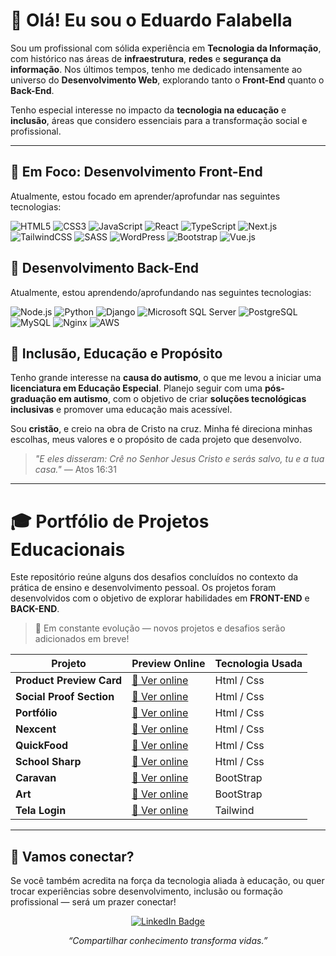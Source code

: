 # 👋 Olá! Eu sou o Eduardo Falabella

Sou um profissional com sólida experiência em **Tecnologia da Informação**, com histórico nas áreas de **infraestrutura**, **redes** e **segurança da informação**. Nos últimos tempos, tenho me dedicado intensamente ao universo do **Desenvolvimento Web**, explorando tanto o **Front-End** quanto o **Back-End**.

Tenho especial interesse no impacto da **tecnologia na educação** e **inclusão**, áreas que considero essenciais para a transformação social e profissional.

---

## 🎯 Em Foco: Desenvolvimento Front-End

Atualmente, estou focado em aprender/aprofundar nas seguintes tecnologias:

![HTML5](https://img.shields.io/badge/-HTML5-E34F26?style=flat-square&logo=html5&logoColor=white)
![CSS3](https://img.shields.io/badge/-CSS3-1572B6?style=flat-square&logo=css3)
![JavaScript](https://img.shields.io/badge/-JavaScript-F7DF1E?style=flat-square&logo=javascript&logoColor=black)
![React](https://img.shields.io/badge/-React-61DAFB?style=flat-square&logo=react&logoColor=black)
![TypeScript](https://img.shields.io/badge/-TypeScript-3178C6?style=flat-square&logo=typescript&logoColor=white)
![Next.js](https://img.shields.io/badge/-Next.js-000000?style=flat-square&logo=nextdotjs)
![TailwindCSS](https://img.shields.io/badge/-TailwindCSS-38B2AC?style=flat-square&logo=tailwind-css)
![SASS](https://img.shields.io/badge/-SASS-CC6699?style=flat-square&logo=sass&logoColor=white)
![WordPress](https://img.shields.io/badge/-WordPress-21759B?style=flat-square&logo=wordpress)
![Bootstrap](https://img.shields.io/badge/-Bootstrap-7952B3?style=flat-square&logo=bootstrap&logoColor=white)
![Vue.js](https://img.shields.io/badge/-Vue.js-4FC08D?style=flat-square&logo=vue.js&logoColor=white)

## 🔧 Desenvolvimento Back-End

Atualmente, estou aprendendo/aprofundando nas seguintes tecnologias:

![Node.js](https://img.shields.io/badge/-Node.js-339933?style=flat-square&logo=node.js&logoColor=white)
![Python](https://img.shields.io/badge/-Python-3776AB?style=flat-square&logo=python&logoColor=white)
![Django](https://img.shields.io/badge/-Django-092E20?style=flat-square&logo=django&logoColor=white)
![Microsoft SQL Server](https://img.shields.io/badge/-SQL%20Server-CC2927?style=flat-square&logo=microsoftsqlserver&logoColor=white)
![PostgreSQL](https://img.shields.io/badge/-PostgreSQL-4169E1?style=flat-square&logo=postgresql&logoColor=white)
![MySQL](https://img.shields.io/badge/-MySQL-4479A1?style=flat-square&logo=mysql&logoColor=white)
![Nginx](https://img.shields.io/badge/-Nginx-009639?style=flat-square&logo=nginx&logoColor=white)
![AWS](https://img.shields.io/badge/-AWS-FF9900?style=flat-square&logo=amazonaws&logoColor=white)


## 💙 Inclusão, Educação e Propósito

Tenho grande interesse na **causa do autismo**, o que me levou a iniciar uma **licenciatura em Educação Especial**. Planejo seguir com uma **pós-graduação em autismo**, com o objetivo de criar **soluções tecnológicas inclusivas** e promover uma educação mais acessível.

Sou **cristão**, e creio na obra de Cristo na cruz. Minha fé direciona minhas escolhas, meus valores e o propósito de cada projeto que desenvolvo.
> _"E eles disseram: Crê no Senhor Jesus Cristo e serás salvo, tu e a tua casa."_ — Atos 16:31

---

# 🎓 Portfólio de Projetos Educacionais

Este repositório reúne alguns dos desafios concluídos no contexto da prática de ensino e desenvolvimento pessoal. Os projetos foram desenvolvidos com o objetivo de explorar habilidades em **FRONT-END** e **BACK-END**.
> 🚀 Em constante evolução — novos projetos e desafios serão adicionados em breve!

| Projeto                     | Preview Online                                                                 | Tecnologia Usada                                                               |
|----------------------------|----------------------------------------------------------------------------------|------------------------------------------------------------------------------|
| **Product Preview Card**   | [🔗 Ver online](https://edufalabella.github.io/01-qr-code-component-main/)       | Html / Css      |
| **Social Proof Section**   | [🔗 Ver online](https://edufalabella.github.io/social-proof-section-master/)     | Html / Css      |
| **Portfólio**   | [🔗 Ver online](https://edufalabella.github.io/portfolio-html-css/)      | Html / Css      |
| **Nexcent**   | [🔗 Ver online](https://edufalabella.github.io/Nexcent/)      | Html / Css      |
| **QuickFood**   | [🔗 Ver online](https://edufalabella.github.io/QUICKFOOD/)      | Html / Css      |
| **School Sharp**   | [🔗 Ver online](https://edufalabella.github.io/school-sharp/)      | Html / Css      |
| **Caravan**   | [🔗 Ver online](https://edufalabella.github.io/caravan/)     | BootStrap       |
| **Art**   | [🔗 Ver online](https://edufalabella.github.io/arte-bootstrap/)     | BootStrap       |
| **Tela Login**   | [🔗 Ver online](https://edufalabella.github.io/tela-login-tailwind/)     | Tailwind       |

---

## 🤝 Vamos conectar?

Se você também acredita na força da tecnologia aliada à educação, ou quer trocar experiências sobre desenvolvimento, inclusão ou formação profissional — será um prazer conectar!
<p align="center">
  <a href="https://www.linkedin.com/in/falabellaeduardo/" target="_blank">
    <img src="https://img.shields.io/badge/-LinkedIn-0A66C2?style=for-the-badge&logo=linkedin&logoColor=white" alt="LinkedIn Badge"/>
  </a>
</p>

<p align="center">
  <i>“Compartilhar conhecimento transforma vidas.”</i>
</p>
